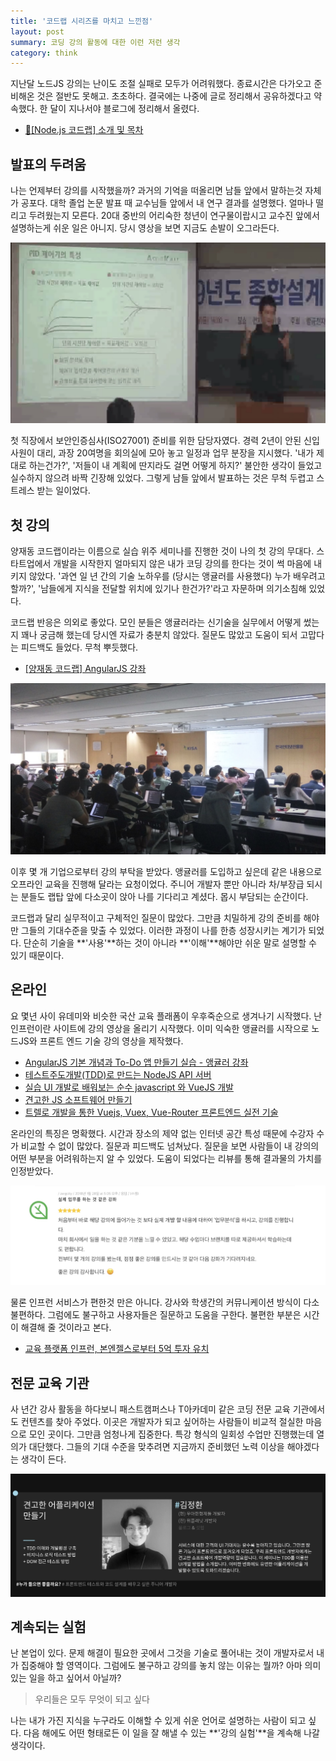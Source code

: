 ```yaml
---
title: '코드랩 시리즈를 마치고 느낀점'
layout: post
summary: 코딩 강의 활동에 대한 이런 저런 생각
category: think
---
```


지난달 노드JS 강의는 난이도 조절 실패로 모두가 어려워했다. 종료시간은 다가오고 준비해온 것은 절반도 못해고. 초초하다. 결국에는 나중에 글로 정리해서 공유하겠다고 약속했다. 한 달이 지나서야 블로그에 정리해서 올렸다.

* [🌳[Node.js 코드랩] 소개 및 목차](/series/2018/12/01/node-web-0_index.html)

## 발표의 두려움

나는 언제부터 강의를 시작했을까? 과거의 기억을 떠올리면 남들 앞에서 말하는것 자체가 공포다. 대학 졸업 논문 발표 때 교수님들 앞에서 내 연구 결과를 설명했다. 얼마나 떨리고 두려웠는지 모른다. 20대 중반의 어리숙한 청년이 연구물이랍시고 교수진 앞에서 설명하는게 쉬운 일은 아니지. 당시 영상을 보면 지금도 손발이 오그라든다.

![in university](/assets/imgs/2018/12/24/in_university.jpg)

첫 직장에서 보안인증심사(ISO27001) 준비를 위한 담당자였다. 경력 2년이 안된 신입사원이  대리, 과장 20여명을 회의실에 모아 놓고 일정과 업무 분장을 지시했다. '내가 제대로 하는건가?', '저들이 내 계획에 딴지라도 걸면 어떻게 하지?' 불안한 생각이 들었고 실수하지 않으려 바짝 긴장해 있었다. 그렇게 남들 앞에서 발표하는 것은 무척 두렵고 스트레스 받는 일이었다.

## 첫 강의

양재동 코드랩이라는 이름으로 실습 위주 세미나를 진행한 것이 나의 첫 강의 무대다. 스타트업에서 개발을 시작한지 얼마되지 않은 내가 코딩 강의를 한다는 것이 썩 마음에 내키지 않았다. '과연 일 년 간의 기술 노하우를 (당시는 앵귤러를 사용했다) 누가 배우려고 할까?', '남들에게 지식을 전달할 위치에 있기나 한건가?'라고 자문하며 의기소침해 있었다.

코드랩 반응은 의외로 좋았다. 모인 분들은 앵귤러라는 신기술을 실무에서 어떻게 썼는지 꽤나 궁금해 했는데 당시엔 자료가 충분치 않았다. 질문도 많았고 도움이 되서 고맙다는 피드백도 들었다. 무척 뿌듯했다.

* [[양재동 코드랩] AngularJS 강좌](https://www.youtube.com/watch?v=EklH54kysps&list=PLs_XsVQJKaBk_JN5RctLmmVrGwEzpzqaj)

![angular codelab](/assets/imgs/2018/12/24/angular_codelab.jpg)

이후 몇 개 기업으로부터 강의 부탁을 받았다. 앵귤러를 도입하고 싶은데 같은 내용으로 오프라인 교육을 진행해 달라는 요청이었다. 주니어 개발자 뿐만 아니라 차/부장급 되시는 분들도 랩탑 앞에 다소곳이 앉아 나를 기다리고 계셨다. 몹시 부담되는 순간이다.

코드랩과 달리 실무적이고 구체적인 질문이 많았다. 그만큼 치밀하게 강의 준비를 해야만 그들의 기대수준을 맞출 수 있었다. 이러한 과정이 나를 한층 성장시키는 계기가 되었다. 단순히 기술을 **'사용'**하는 것이 아니라 **'이해'**해야만 쉬운 말로 설명할 수 있기 때문이다.

## 온라인

요 몇년 사이 유데미와 비슷한 국산 교육 플래폼이 우후죽순으로 생겨나기 시작했다. 난 인프런이란 사이트에 강의 영상을 올리기 시작했다. 이미 익숙한 앵귤러를 시작으로 노드JS와 프론트 엔드 기술 강의 영상을 제작했다.

* [AngularJS 기본 개념과 To-Do 앱 만들기 실습 - 앵귤러 강좌](https://www.inflearn.com/course/angular-앵귤러-강좌/)
* [테스트주도개발(TDD)로 만드는 NodeJS API 서버](https://www.inflearn.com/course/테스트주도개발-tdd-nodejs-api/)
* [실습 UI 개발로 배워보는 순수 javascript 와 VueJS 개발](https://www.inflearn.com/course/순수js-vuejs-개발-강좌/)
* [견고한 JS 소프트웨어 만들기](https://www.inflearn.com/course/tdd-견고한-소프트웨어-만들기/)
* [트렐로 개발을 통한 Vuejs, Vuex, Vue-Router 프론트엔드 실전 기술](https://www.inflearn.com/course/vuejs/)

온라인의 특징은 명확했다. 시간과 장소의 제약 없는 인터넷 공간 특성 때문에 수강자 수가 비교할 수 없이 많았다. 질문과 피드백도 넘쳐났다. 질문을 보면 사람들이 내 강의의 어떤 부분을 어려워하는지 알 수 있었다. 도움이 되었다는 리뷰를 통해 결과물의 가치를 인정받았다.

![inflearn_review](/assets/imgs/2018/12/24/inflearn_review.jpg)

물론 인프런 서비스가 편한것 만은 아니다. 강사와 학생간의 커뮤니케이션 방식이 다소 불편하다. 그럼에도 불구하고 사용자들은 질문하고 도움을 구한다. 불편한 부분은 시간이 해결해 줄 것이라고 본다.

* [교육 플랫폼 인프런, 본엔젤스로부터 5억 투자 유치](https://www.venturesquare.net/767776)

## 전문 교육 기관

사 년간 강사 활동을 하다보니 패스트캠퍼스나 T아카데미 같은 코딩 전문 교육 기관에서도 컨텐츠를 찾아 주었다. 이곳은 개발자가 되고 싶어하는 사람들이 비교적 절실한 마음으로 모인 곳이다. 그만큼 엄청나게 집중한다. 특강 형식의 일회성 수업만 진행했는데 열의가 대단했다. 그들의 기대 수준을 맞추려면 지금까지 준비했던 노력 이상을 해야겠다는 생각이 든다.

![in_fastcampus](/assets/imgs/2018/12/24/in_fastcampus.jpg)

## 계속되는 실험

난 본업이 있다. 문제 해결이 필요한 곳에서 그것을 기술로 풀어내는 것이 개발자로서 내가 집중해야 할 영역이다. 그럼에도 불구하고 강의를 놓치 않는 이유는 뭘까? 아마 의미있는 일을 하고 싶어서 아닐까?

> 우리들은 모두 무엇이 되고 싶다

나는 내가 가진 지식을 누구라도 이해할 수 있게 쉬운 언어로 설명하는 사람이 되고 싶다. 다음 해에도 어떤 형태로든 이 일을 잘 해낼 수 있는 **'강의 실험'**을 계속해 나갈 생각이다.
